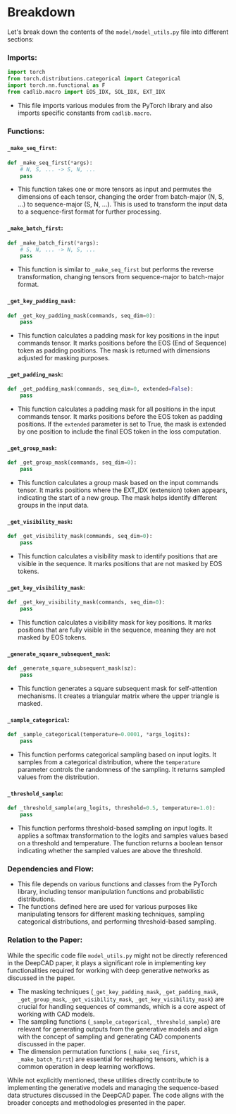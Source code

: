# Breakdown
Let's break down the contents of the `model/model_utils.py` file into different sections:

### Imports:
```python
import torch
from torch.distributions.categorical import Categorical
import torch.nn.functional as F
from cadlib.macro import EOS_IDX, SOL_IDX, EXT_IDX
```
- This file imports various modules from the PyTorch library and also imports specific constants from `cadlib.macro`.

### Functions:
#### `_make_seq_first`:
```python
def _make_seq_first(*args):
    # N, S, ... -> S, N, ...
    pass
```
- This function takes one or more tensors as input and permutes the dimensions of each tensor, changing the order from batch-major (N, S, ...) to sequence-major (S, N, ...). This is used to transform the input data to a sequence-first format for further processing.

#### `_make_batch_first`:
```python
def _make_batch_first(*args):
    # S, N, ... -> N, S, ...
    pass
```
- This function is similar to `_make_seq_first` but performs the reverse transformation, changing tensors from sequence-major to batch-major format.

#### `_get_key_padding_mask`:
```python
def _get_key_padding_mask(commands, seq_dim=0):
    pass
```
- This function calculates a padding mask for key positions in the input commands tensor. It marks positions before the EOS (End of Sequence) token as padding positions. The mask is returned with dimensions adjusted for masking purposes.

#### `_get_padding_mask`:
```python
def _get_padding_mask(commands, seq_dim=0, extended=False):
    pass
```
- This function calculates a padding mask for all positions in the input commands tensor. It marks positions before the EOS token as padding positions. If the `extended` parameter is set to True, the mask is extended by one position to include the final EOS token in the loss computation.

#### `_get_group_mask`:
```python
def _get_group_mask(commands, seq_dim=0):
    pass
```
- This function calculates a group mask based on the input commands tensor. It marks positions where the EXT_IDX (extension) token appears, indicating the start of a new group. The mask helps identify different groups in the input data.

#### `_get_visibility_mask`:
```python
def _get_visibility_mask(commands, seq_dim=0):
    pass
```
- This function calculates a visibility mask to identify positions that are visible in the sequence. It marks positions that are not masked by EOS tokens.

#### `_get_key_visibility_mask`:
```python
def _get_key_visibility_mask(commands, seq_dim=0):
    pass
```
- This function calculates a visibility mask for key positions. It marks positions that are fully visible in the sequence, meaning they are not masked by EOS tokens.

#### `_generate_square_subsequent_mask`:
```python
def _generate_square_subsequent_mask(sz):
    pass
```
- This function generates a square subsequent mask for self-attention mechanisms. It creates a triangular matrix where the upper triangle is masked.

#### `_sample_categorical`:
```python
def _sample_categorical(temperature=0.0001, *args_logits):
    pass
```
- This function performs categorical sampling based on input logits. It samples from a categorical distribution, where the `temperature` parameter controls the randomness of the sampling. It returns sampled values from the distribution.

#### `_threshold_sample`:
```python
def _threshold_sample(arg_logits, threshold=0.5, temperature=1.0):
    pass
```
- This function performs threshold-based sampling on input logits. It applies a softmax transformation to the logits and samples values based on a threshold and temperature. The function returns a boolean tensor indicating whether the sampled values are above the threshold.

### Dependencies and Flow:
- This file depends on various functions and classes from the PyTorch library, including tensor manipulation functions and probabilistic distributions.
- The functions defined here are used for various purposes like manipulating tensors for different masking techniques, sampling categorical distributions, and performing threshold-based sampling.

### Relation to the Paper:
While the specific code file `model_utils.py` might not be directly referenced in the DeepCAD paper, it plays a significant role in implementing key functionalities required for working with deep generative networks as discussed in the paper.

- The masking techniques (`_get_key_padding_mask`, `_get_padding_mask`, `_get_group_mask`, `_get_visibility_mask`, `_get_key_visibility_mask`) are crucial for handling sequences of commands, which is a core aspect of working with CAD models.
- The sampling functions (`_sample_categorical`, `_threshold_sample`) are relevant for generating outputs from the generative models and align with the concept of sampling and generating CAD components discussed in the paper.
- The dimension permutation functions (`_make_seq_first`, `_make_batch_first`) are essential for reshaping tensors, which is a common operation in deep learning workflows.

While not explicitly mentioned, these utilities directly contribute to implementing the generative models and managing the sequence-based data structures discussed in the DeepCAD paper. The code aligns with the broader concepts and methodologies presented in the paper.
